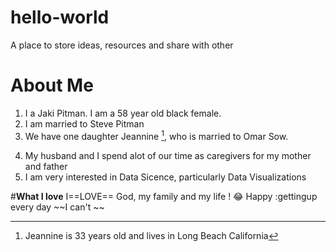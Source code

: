 # hello-world
A place to store ideas, resources and share with other
# **About Me**
1. I a Jaki Pitman. I am a 58 year old black female.
2. I am married to Steve Pitman
3. We have one daughter Jeannine [^1], who is married to Omar Sow.
[^1]: Jeannine is 33 years old and lives in Long Beach California
4. My husband and I spend alot of our time as caregivers for my mother and father
5. I am very interested in Data Sicence, particularly Data Visualizations

#**What I love**
I==LOVE== God, my family and my life ! :joy:
Happy
:gettingup every day 
~~I can't ~~
